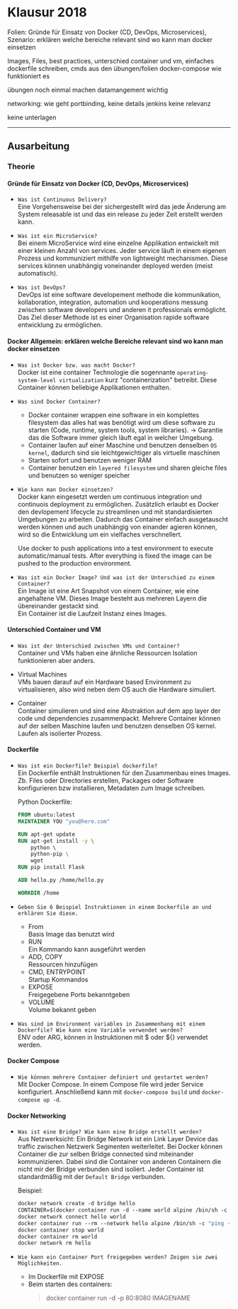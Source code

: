 # Klausur 2018

Folien:
Gründe für Einsatz von Docker (CD, DevOps, Microservices), Szenario: erklären welche bereiche relevant sind wo kann man docker einsetzen

Images, Files, best practices, unterschied container und vm,
einfaches dockerfile schreiben, cmds aus den übungen/folien
docker-compose wie funktioniert es

übungen noch einmal machen
datamangement wichtig


networking: wie geht portbinding, keine details
jenkins keine relevanz  

keine unterlagen

---

## Ausarbeitung

### Theorie

#### Gründe für Einsatz von Docker (CD, DevOps, Microservices)

- `Was ist Continuous Delivery?`  
Eine Vorgehensweise bei der sichergestellt wird das jede Änderung am System releasable ist und das ein release zu jeder Zeit erstellt werden kann.

- `Was ist ein MicroService?`  
Bei einem MicroService wird eine einzelne Applikation entwickelt mit einer kleinen Anzahl von services. Jeder service läuft in einem eigenen Prozess und kommuniziert mithilfe von lightweight mechanismen. Diese services können unabhängig voneinander deployed werden (meist automatisch).

- `Was ist DevOps?`  
DevOps ist eine software developement methode die kommunikation, kollaboration, integration, automation und kooperations messung zwischen software developers und anderen it professionals ermöglicht.
Das Ziel dieser Methode ist es einer Organisation rapide software entwicklung zu ermöglichen.

#### Docker Allgemein: erklären welche Bereiche relevant sind wo kann man docker einsetzen

- `Was ist Docker bzw. was macht Docker?`  
Docker ist eine container Technologie die sogennante `operating-system-level virtualization` kurz "containerization" betreibt. Diese Container können beliebige Applikationen enthalten.

- `Was sind Docker Container?`
  - Docker container wrappen eine software in ein komplettes filesystem das alles hat was benötigt wird um diese software zu starten (Code, runtime, system tools, system libraries). -> Garantie das die Software immer gleich läuft egal in welcher Umgebung.
  - Container laufen auf einer Maschine und benutzen denselben `OS kernel`, dadurch sind sie leichtgewichtiger als virtuelle maschinen
  - Starten sofort und benutzen weniger RAM
  - Container benutzen ein `layered filesystem` und sharen gleiche files und benutzen so weniger speicher

- `Wie kann man Docker einsetzen?`  
Docker kann eingesetzt werden um continuous integration und continuois deployment zu ermöglichen. Zusätzlich erlaubt es Docker den devlopement lifecycle zu streamlinen und mit standardisierten Umgebungen zu arbeiten.
Dadurch das Container einfach ausgetauscht werden können und auch unabhängig von einander agieren können, wird so die Entwicklung um ein vielfaches verschnellert.

  Use docker to push applications into a test environment to execute automatic/manual tests. After everything is fixed the image can be pushed to the production environment.

- `Was ist ein Docker Image? Und was ist der Unterschied zu einem Container?`  
Ein Image ist eine Art Snapshot von einem Container, wie eine angehaltene VM. Dieses Image besteht aus mehreren Layern die übereinander gestackt sind.  
Ein Container ist die Laufzeit Instanz eines Images.

#### Unterschied Container und VM

- `Was ist der Unterschied zwischen VMs und Container?`  
Container und VMs haben eine ähnliche Ressourcen Isolation funktionieren aber anders.  

- Virtual Machines  
VMs bauen darauf auf ein Hardware based Environment zu virtualisieren, also wird neben dem OS auch die Hardware simuliert.

- Container  
Container simulieren und sind eine Abstraktion auf dem app layer der code und dependencies zusammenpackt. Mehrere Container können auf der selben Maschine laufen und benutzen denselben OS kernel. Laufen als isolierter Prozess.

#### Dockerfile

- `Was ist ein Dockerfile? Beispiel dockerfile?`  
Ein Dockerfile enthält Instruktionen für den Zusammenbau eines Images. Zb. Files oder Directories erstellen, Packages oder Software konfigurieren bzw installieren, Metadaten zum Image schreiben.  

    Python Dockerfile: 

    ```dockerfile
    FROM ubuntu:latest
    MAINTAINER YOU "you@here.com"

    RUN apt-get update
    RUN apt-get install -y \ 
        python \ 
        python-pip \
        wget
    RUN pip install Flask

    ADD hello.py /home/hello.py

    WORKDIR /home
    ```

- `Geben Sie 6 Beispiel Instruktionen in einem Dockerfile an und erklären Sie diese.`
  - From  
    Basis Image das benutzt wird
  - RUN  
    Ein Kommando kann ausgeführt werden
  - ADD, COPY  
    Ressourcen hinzufügen
  - CMD, ENTRYPOINT  
    Startup Kommandos
  - EXPOSE  
    Freigegebene Ports bekanntgeben
  - VOLUME  
    Volume bekannt geben

- `Was sind im Environment variables in Zusammenhang mit einem Dockerfile? Wie kann eine Variable verwendet werden?`  
ENV oder ARG, können in Instruktionen mit $ oder ${} verwendet werden.

#### Docker Compose

- `Wie können mehrere Container definiert und gestartet werden?`  
Mit Docker Compose. In einem Compose file wird jeder Service konfiguriert. Anschließend kann mit `docker-compose build` und `docker-compose up -d`.

#### Docker Networking

- `Was ist eine Bridge? Wie kann eine Bridge erstellt werden?`  
Aus Netzwerksicht: Ein Bridge Network ist ein Link Layer Device das traffic zwischen Netzwerk Segmenten weiterleitet.
Bei Docker können Container die zur selben Bridge connected sind miteinander kommunizieren. Dabei sind die Container von anderen Containern die nicht mir der Bridge verbunden sind isoliert.
Jeder Container ist standardmäßig mit der `Default Bridge` verbunden.

  Beispiel:
  ```dockerfile
  docker network create -d bridge hello
  CONTAINER=$(docker container run -d --name world alpine /bin/sh -c "while true;"
  docker network connect hello world
  docker container run --rm --network hello alpine /bin/sh -c "ping -c 1 world"
  docker container stop world
  docker container rm world
  docker network rm hello
  ```

- `Wie kann ein Container Port freigegeben werden? Zeigen sie zwei Möglichkeiten.`
  - Im Dockerfile mit EXPOSE
  - Beim starten des containers:
    >docker container run -d -p 80:8080 IMAGENAME
